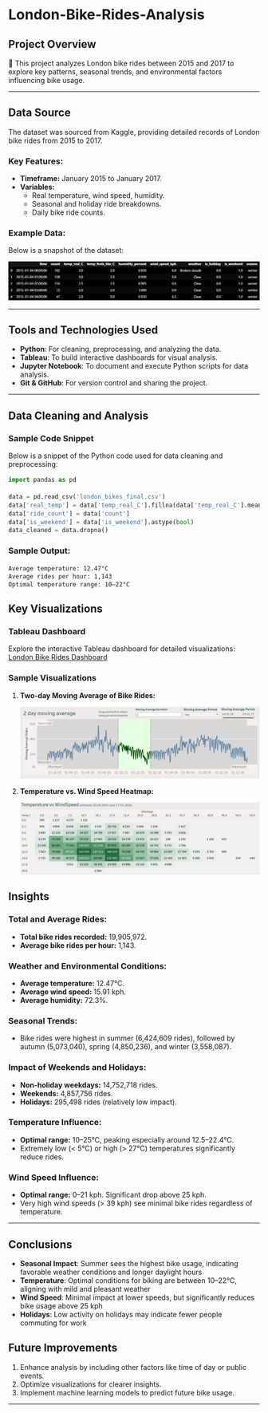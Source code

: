 # London-Bike-Rides-Analysis

## Project Overview

🌟 This project analyzes London bike rides between 2015 and 2017 to explore key patterns, seasonal trends, and environmental factors influencing bike usage.

---
## Data Source
The dataset was sourced from Kaggle, providing detailed records of London bike rides from 2015 to 2017.

### Key Features:
- **Timeframe:** January 2015 to January 2017.
- **Variables:**
  - Real temperature, wind speed, humidity.
  - Seasonal and holiday ride breakdowns.
  - Daily bike ride counts.

### Example Data:
Below is a snapshot of the dataset:

![Dataset Example](assets/bikes_head.png)

---

## Tools and Technologies Used
- **Python**: For cleaning, preprocessing, and analyzing the data.
- **Tableau**: To build interactive dashboards for visual analysis.
- **Jupyter Notebook**: To document and execute Python scripts for data analysis.
- **Git & GitHub**: For version control and sharing the project.

---

## Data Cleaning and Analysis

### Sample Code Snippet
Below is a snippet of the Python code used for data cleaning and preprocessing:

```python
import pandas as pd

data = pd.read_csv('london_bikes_final.csv')
data['real_temp'] = data['temp_real_C'].fillna(data['temp_real_C'].mean())
data['ride_count'] = data['count']
data['is_weekend'] = data['is_weekend'].astype(bool)
data_cleaned = data.dropna()
```

### Sample Output:

```text
Average temperature: 12.47°C
Average rides per hour: 1,143
Optimal temperature range: 10–22°C
```

## Key Visualizations

### Tableau Dashboard

Explore the interactive Tableau dashboard for detailed visualizations:
[London Bike Rides Dashboard](https://public.tableau.com/app/profile/kateryna.zahrebina/viz/LondonBikeRides_17377457774600/Dashboard1)

### Sample Visualizations

1. **Two-day Moving Average of Bike Rides:**

   ![Moving Average Visualization](assets/moving_average.png)

2. **Temperature vs. Wind Speed Heatmap:**

   ![Temperature vs Wind Speed](assets/temperature_vs_wind_speed.png)

## Insights

### Total and Average Rides:
- **Total bike rides recorded:** 19,905,972.
- **Average bike rides per hour:** 1,143.

### Weather and Environmental Conditions:
- **Average temperature:** 12.47°C.
- **Average wind speed:** 15.91 kph.
- **Average humidity:** 72.3%.

### Seasonal Trends:
- Bike rides were highest in summer (6,424,609 rides), followed by autumn (5,073,040), spring (4,850,236), and winter (3,558,087).

### Impact of Weekends and Holidays:
- **Non-holiday weekdays:** 14,752,718 rides.
- **Weekends:** 4,857,756 rides.
- **Holidays:** 295,498 rides (relatively low impact).

### Temperature Influence:
- **Optimal range:** 10–25°C, peaking especially around 12.5–22.4°C.
- Extremely low (< 5°C) or high (> 27°C) temperatures significantly reduce rides.

### Wind Speed Influence:
- **Optimal range:** 0–21 kph. Significant drop above 25 kph.
- Very high wind speeds (> 39 kph) see minimal bike rides regardless of temperature.



---
## Conclusions
    
- **Seasonal Impact**: Summer sees the highest bike usage, indicating favorable weather conditions and longer daylight hours
- **Temperature**: Optimal conditions for biking are between 10–22°C, aligning with mild and pleasant weather
- **Wind Speed**: Minimal impact at lower speeds, but significantly reduces bike usage above 25 kph
- **Holidays**: Low activity on holidays may indicate fewer people commuting for work

## Future Improvements

1. Enhance analysis by including other factors like time of day or public events.
2. Optimize visualizations for clearer insights.
3. Implement machine learning models to predict future bike usage.
---


